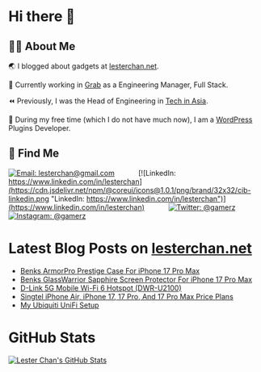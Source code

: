 # Hi there 👋

## 👨‍💻 About Me

🌏 I blogged about gadgets at [lesterchan.net](https://lesterchan.net).

🥞 Currently working in [Grab](https://grab.com) as a Engineering Manager, Full Stack.

⏪ Previously, I was the Head of Engineering in [Tech in Asia](https://www.techinasia.com).

🔌 During my free time (which I do not have much now), I am a [WordPress](https://wordpress.org) Plugins Developer.

## 🔎 Find Me

[![Email: lesterchan@gmail.com](https://cdn.jsdelivr.net/npm/@coreui/icons@1.0.1/png/brand/32x32/cib-gmail.png "Email: lesterchan@gmail.com")](mailto:lesterchan@gmail.com)
&nbsp;&nbsp;&nbsp;&nbsp;&nbsp;&nbsp;&nbsp;&nbsp;&nbsp;&nbsp;
[![LinkedIn: https://www.linkedin.com/in/lesterchan](https://cdn.jsdelivr.net/npm/@coreui/icons@1.0.1/png/brand/32x32/cib-linkedin.png "LinkedIn: https://www.linkedin.com/in/lesterchan")](https://www.linkedin.com/in/lesterchan)
&nbsp;&nbsp;&nbsp;&nbsp;&nbsp;&nbsp;&nbsp;&nbsp;&nbsp;&nbsp;
[![Twitter: @gamerz](https://cdn.jsdelivr.net/npm/@coreui/icons@1.0.1/png/brand/32x32/cib-twitter.png "Twitter: @gamerz")](https://twitter.com/gamerz)
&nbsp;&nbsp;&nbsp;&nbsp;&nbsp;&nbsp;&nbsp;&nbsp;&nbsp;&nbsp;
[![Instagram: @gamerz](https://cdn.jsdelivr.net/npm/@coreui/icons@1.0.1/png/brand/32x32/cib-instagram.png "Instagram: @gamerz")](https://instagram.com/gamerz)

# Latest Blog Posts on [lesterchan.net](https://lesterchan.net)

<!-- BLOG-POST-LIST:START -->
- [Benks ArmorPro Prestige Case For iPhone 17 Pro Max](https://lesterchan.net/blog/2025/09/22/benks-armorpro-prestige-case-for-iphone-17-pro-max/)
- [Benks GlassWarrior Sapphire Screen Protector For iPhone 17 Pro Max](https://lesterchan.net/blog/2025/09/20/benks-glasswarrior-sapphire-screen-protector-for-iphone-17-pro-max/)
- [D-Link 5G Mobile Wi-Fi 6 Hotspot &lpar;DWR-U2100&rpar;](https://lesterchan.net/blog/2025/09/18/d-link-5g-mobile-wi-fi-6-hotspot-dwr-u2100/)
- [Singtel iPhone Air, iPhone 17, 17 Pro, And 17 Pro Max Price Plans](https://lesterchan.net/blog/2025/09/12/singtel-iphone-air-iphone-17-17-pro-and-17-pro-max-price-plans/)
- [My Ubiquiti UniFi Setup](https://lesterchan.net/blog/2025/09/08/my-ubiquiti-unifi-setup/)
<!-- BLOG-POST-LIST:END -->

# GitHub Stats

[![Lester Chan's GitHub Stats](https://github-readme-stats.vercel.app/api?username=lesterchan&show_icons=true&theme=transparent&private=true&include_all_commits=true "Lester Chan's GitHub Stats")](https://github.com/lesterchan)
